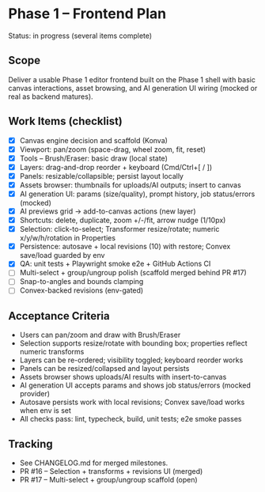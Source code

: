 # Phase 1 – Frontend Plan

Status: in progress (several items complete)

## Scope
Deliver a usable Phase 1 editor frontend built on the Phase 1 shell with basic canvas interactions, asset browsing, and AI generation UI wiring (mocked or real as backend matures).

## Work Items (checklist)
- [x] Canvas engine decision and scaffold (Konva)
- [x] Viewport: pan/zoom (space-drag, wheel zoom, fit, reset)
- [x] Tools – Brush/Eraser: basic draw (local state)
- [x] Layers: drag-and-drop reorder + keyboard (Cmd/Ctrl+[ / ])
- [x] Panels: resizable/collapsible; persist layout locally
- [x] Assets browser: thumbnails for uploads/AI outputs; insert to canvas
- [x] AI generation UI: params (size/quality), prompt history, job status/errors (mocked)
- [x] AI previews grid → add-to-canvas actions (new layer)
- [x] Shortcuts: delete, duplicate, zoom +/-/fit, arrow nudge (1/10px)
- [x] Selection: click-to-select; Transformer resize/rotate; numeric x/y/w/h/rotation in Properties
- [x] Persistence: autosave + local revisions (10) with restore; Convex save/load guarded by env
- [x] QA: unit tests + Playwright smoke e2e + GitHub Actions CI
- [ ] Multi-select + group/ungroup polish (scaffold merged behind PR #17)
- [ ] Snap-to-angles and bounds clamping
- [ ] Convex-backed revisions (env-gated)

## Acceptance Criteria
- Users can pan/zoom and draw with Brush/Eraser
- Selection supports resize/rotate with bounding box; properties reflect numeric transforms
- Layers can be re-ordered; visibility toggled; keyboard reorder works
- Panels can be resized/collapsed and layout persists
- Assets browser shows uploads/AI results with insert-to-canvas
- AI generation UI accepts params and shows job status/errors (mocked provider)
- Autosave persists work with local revisions; Convex save/load works when env is set
- All checks pass: lint, typecheck, build, unit tests; e2e smoke passes

## Tracking
- See CHANGELOG.md for merged milestones.
- PR #16 – Selection + transforms + revisions UI (merged)
- PR #17 – Multi-select + group/ungroup scaffold (open)
